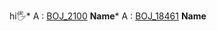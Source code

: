 hi🖐* A : [BOJ_2100](https://www.acmicpc.net/problem/2100) **Name*** A : [BOJ_18461](https://www.acmicpc.net/problem/18461) **Name**   
